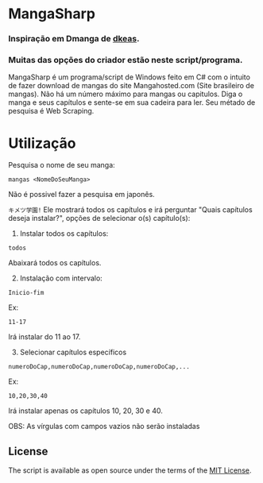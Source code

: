 # MangaSharp

### Inspiração em Dmanga de [dkeas](https://github.com/dkeas).
### Muitas das opções do criador estão neste script/programa.


MangaSharp é um programa/script de Windows feito em C# com o intuito de fazer download de mangas do site Mangahosted.com (Site brasileiro de mangas). Não há um número máximo para mangas ou capitulos. Diga o manga e seus capítulos e sente-se em sua cadeira para ler. Seu métado de pesquisa é Web Scraping.


# Utilização

Pesquisa o nome de seu manga:

`mangas <NomeDoSeuManga>`

Não é possivel fazer a pesquisa em japonês.

`キメツ学園!`
Ele mostrará todos os capítulos e irá perguntar "Quais capítulos deseja instalar?", opções de selecionar o(s) capítulo(s):

1. Instalar todos os capítulos:

`todos`
  
Abaixará todos os capítulos.

2. Instalação com intervalo:

`Inicio-fim`

Ex:

`11-17`

Irá instalar do 11 ao 17.

3. Selecionar capítulos específicos

`numeroDoCap,numeroDoCap,numeroDoCap,numeroDoCap,...`

Ex:

`10,20,30,40`

Irá instalar apenas os capítulos 10, 20, 30 e 40.

OBS: As vírgulas com campos vazios não serão instaladas 


## License

The script is available as open source under the terms of the [MIT License](http://opensource.org/licenses/MIT).
